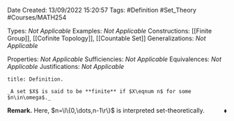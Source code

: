 <div class="topSpace"></div>

Date Created: 13/09/2022 15:20:57
Tags: #Definition #Set_Theory #Courses/MATH254

Types: _Not Applicable_
Examples: _Not Applicable_
Constructions: [[Finite Group]], [[Cofinite Topology]], [[Countable Set]]
Generalizations: _Not Applicable_

Properties: _Not Applicable_
Sufficiencies: _Not Applicable_
Equivalences: _Not Applicable_
Justifications: _Not Applicable_

``` ad-Definition
title: Definition.

_A set $X$ is said to be **finite** if $X\eqnum n$ for some $n\in\omega$._

```

**Remark.** Here, $n=\l\{0,\dots,n-1\r\}$ is interpreted set-theoretically.<span style="float:right;">$\blacklozenge$</span>
